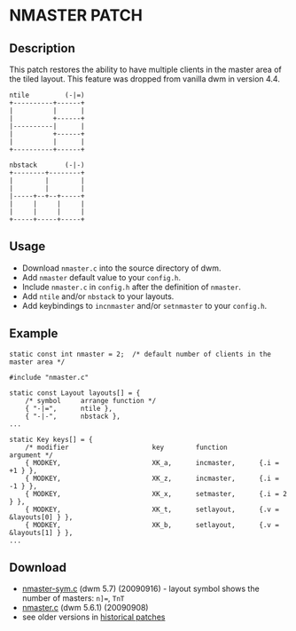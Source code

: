 # NMASTER PATCH

## Description

This patch restores the ability to have multiple clients in the master area of the tiled layout.
This feature was dropped from vanilla dwm in version 4.4.

	ntile         (-|=)
	+----------+------+
	|          |      |
	|          +------+
	|----------|      |
	|          +------+
	|          |      |
	+----------+------+

	nbstack       (-|-)
	+--------+--------+
	|        |        |
	|        |        |
	|-----+--+--+-----+
	|     |     |     |
	|     |     |     |
	+-----+-----+-----+

## Usage

* Download `nmaster.c` into the source directory of dwm.
* Add `nmaster` default value to your `config.h`.
* Include `nmaster.c` in `config.h` after the definition of `nmaster`.
* Add `ntile` and/or `nbstack` to your layouts.
* Add keybindings to `incnmaster` and/or `setnmaster` to your `config.h`.

## Example

	static const int nmaster = 2;  /* default number of clients in the master area */
	
	#include "nmaster.c"
	
	static const Layout layouts[] = {
		/* symbol     arrange function */
		{ "-|=",      ntile },
		{ "-|-",      nbstack },
	...
	
	static Key keys[] = {
		/* modifier                     key        function        argument */
		{ MODKEY,                       XK_a,      incmaster,      {.i = +1 } },
		{ MODKEY,                       XK_z,      incmaster,      {.i = -1 } },
		{ MODKEY,                       XK_x,      setmaster,      {.i = 2 } },
		{ MODKEY,                       XK_t,      setlayout,      {.v = &layouts[0] } },
		{ MODKEY,                       XK_b,      setlayout,      {.v = &layouts[1] } },
	...

## Download

* [nmaster-sym.c](nmaster-sym.c) (dwm 5.7) (20090916) - layout symbol shows the number of masters: `n]=`, `TnT`
* [nmaster.c](nmaster.c) (dwm 5.6.1) (20090908)
* see older versions in [historical patches](historical)
